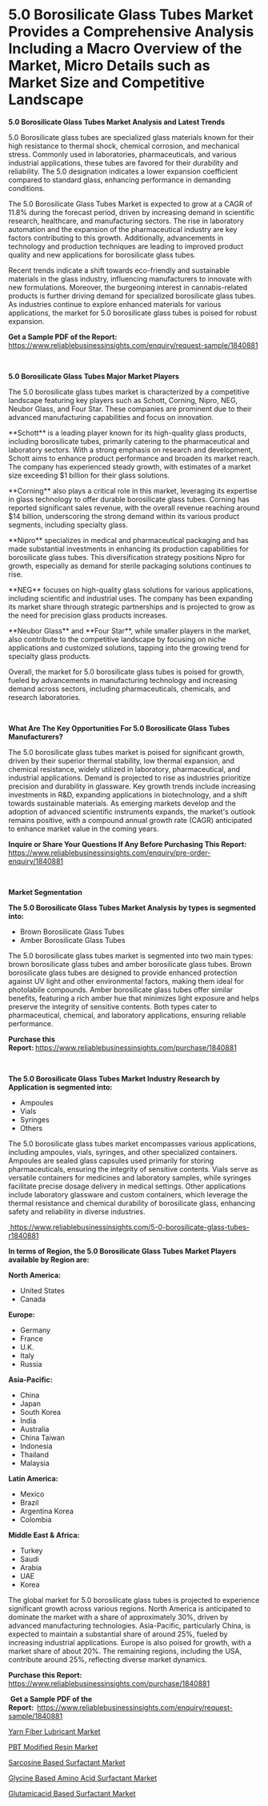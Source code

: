 <p><h1>5.0 Borosilicate Glass Tubes Market Provides a Comprehensive Analysis Including a Macro Overview of the Market, Micro Details such as Market Size and Competitive Landscape</h1></p><p><strong>5.0 Borosilicate Glass Tubes Market Analysis and Latest Trends</strong></p>
<p><p>5.0 Borosilicate glass tubes are specialized glass materials known for their high resistance to thermal shock, chemical corrosion, and mechanical stress. Commonly used in laboratories, pharmaceuticals, and various industrial applications, these tubes are favored for their durability and reliability. The 5.0 designation indicates a lower expansion coefficient compared to standard glass, enhancing performance in demanding conditions.</p><p>The 5.0 Borosilicate Glass Tubes Market is expected to grow at a CAGR of 11.8% during the forecast period, driven by increasing demand in scientific research, healthcare, and manufacturing sectors. The rise in laboratory automation and the expansion of the pharmaceutical industry are key factors contributing to this growth. Additionally, advancements in technology and production techniques are leading to improved product quality and new applications for borosilicate glass tubes.</p><p>Recent trends indicate a shift towards eco-friendly and sustainable materials in the glass industry, influencing manufacturers to innovate with new formulations. Moreover, the burgeoning interest in cannabis-related products is further driving demand for specialized borosilicate glass tubes. As industries continue to explore enhanced materials for various applications, the market for 5.0 borosilicate glass tubes is poised for robust expansion.</p></p>
<p><strong>Get a Sample PDF of the Report:&nbsp;</strong> <a href="https://www.reliablebusinessinsights.com/enquiry/request-sample/1840881?utm_campaign=75&utm_medium=2&utm_source=Github&utm_content=ia&utm_term=03022025&utm_id=50-borosilicate-glass-tubes">https://www.reliablebusinessinsights.com/enquiry/request-sample/1840881</a></p>
<p>&nbsp;</p>
<p><strong>5.0 Borosilicate Glass Tubes Major Market Players</strong></p>
<p><p>The 5.0 borosilicate glass tubes market is characterized by a competitive landscape featuring key players such as Schott, Corning, Nipro, NEG, Neubor Glass, and Four Star. These companies are prominent due to their advanced manufacturing capabilities and focus on innovation.</p><p>**Schott** is a leading player known for its high-quality glass products, including borosilicate tubes, primarily catering to the pharmaceutical and laboratory sectors. With a strong emphasis on research and development, Schott aims to enhance product performance and broaden its market reach. The company has experienced steady growth, with estimates of a market size exceeding $1 billion for their glass solutions.</p><p>**Corning** also plays a critical role in this market, leveraging its expertise in glass technology to offer durable borosilicate glass tubes. Corning has reported significant sales revenue, with the overall revenue reaching around $14 billion, underscoring the strong demand within its various product segments, including specialty glass.</p><p>**Nipro** specializes in medical and pharmaceutical packaging and has made substantial investments in enhancing its production capabilities for borosilicate glass tubes. This diversification strategy positions Nipro for growth, especially as demand for sterile packaging solutions continues to rise.</p><p>**NEG** focuses on high-quality glass solutions for various applications, including scientific and industrial uses. The company has been expanding its market share through strategic partnerships and is projected to grow as the need for precision glass products increases.</p><p>**Neubor Glass** and **Four Star**, while smaller players in the market, also contribute to the competitive landscape by focusing on niche applications and customized solutions, tapping into the growing trend for specialty glass products.</p><p>Overall, the market for 5.0 borosilicate glass tubes is poised for growth, fueled by advancements in manufacturing technology and increasing demand across sectors, including pharmaceuticals, chemicals, and research laboratories.</p></p>
<p>&nbsp;</p>
<p><strong>What Are The Key Opportunities For 5.0 Borosilicate Glass Tubes Manufacturers?</strong></p>
<p><p>The 5.0 borosilicate glass tubes market is poised for significant growth, driven by their superior thermal stability, low thermal expansion, and chemical resistance, widely utilized in laboratory, pharmaceutical, and industrial applications. Demand is projected to rise as industries prioritize precision and durability in glassware. Key growth trends include increasing investments in R&D, expanding applications in biotechnology, and a shift towards sustainable materials. As emerging markets develop and the adoption of advanced scientific instruments expands, the market's outlook remains positive, with a compound annual growth rate (CAGR) anticipated to enhance market value in the coming years.</p></p>
<p><strong>Inquire or Share Your Questions If Any Before Purchasing This Report:</strong> <a href="https://www.reliablebusinessinsights.com/enquiry/pre-order-enquiry/1840881?utm_campaign=75&utm_medium=2&utm_source=Github&utm_content=ia&utm_term=03022025&utm_id=50-borosilicate-glass-tubes">https://www.reliablebusinessinsights.com/enquiry/pre-order-enquiry/1840881</a></p>
<p>&nbsp;</p>
<p><strong>Market Segmentation</strong></p>
<p><strong>The 5.0 Borosilicate Glass Tubes Market Analysis by types is segmented into:</strong></p>
<p><ul><li>Brown Borosilicate Glass Tubes</li><li>Amber Borosilicate Glass Tubes</li></ul></p>
<p><p>The 5.0 borosilicate glass tubes market is segmented into two main types: brown borosilicate glass tubes and amber borosilicate glass tubes. Brown borosilicate glass tubes are designed to provide enhanced protection against UV light and other environmental factors, making them ideal for photolabile compounds. Amber borosilicate glass tubes offer similar benefits, featuring a rich amber hue that minimizes light exposure and helps preserve the integrity of sensitive contents. Both types cater to pharmaceutical, chemical, and laboratory applications, ensuring reliable performance.</p></p>
<p><strong>Purchase this Report:&nbsp;</strong><a href="https://www.reliablebusinessinsights.com/purchase/1840881?utm_campaign=75&utm_medium=2&utm_source=Github&utm_content=ia&utm_term=03022025&utm_id=50-borosilicate-glass-tubes">https://www.reliablebusinessinsights.com/purchase/1840881</a></p>
<p>&nbsp;</p>
<p><strong>The 5.0 Borosilicate Glass Tubes Market Industry Research by Application is segmented into:</strong></p>
<p><ul><li>Ampoules</li><li>Vials</li><li>Syringes</li><li>Others</li></ul></p>
<p><p>The 5.0 borosilicate glass tubes market encompasses various applications, including ampoules, vials, syringes, and other specialized containers. Ampoules are sealed glass capsules used primarily for storing pharmaceuticals, ensuring the integrity of sensitive contents. Vials serve as versatile containers for medicines and laboratory samples, while syringes facilitate precise dosage delivery in medical settings. Other applications include laboratory glassware and custom containers, which leverage the thermal resistance and chemical durability of borosilicate glass, enhancing safety and reliability in diverse industries.</p></p>
<p><a href="https://www.reliablebusinessinsights.com/5-0-borosilicate-glass-tubes-r1840881?utm_campaign=75&utm_medium=2&utm_source=Github&utm_content=ia&utm_term=03022025&utm_id=50-borosilicate-glass-tubes">&nbsp;https://www.reliablebusinessinsights.com/5-0-borosilicate-glass-tubes-r1840881</a></p>
<p><strong>In terms of Region, the 5.0 Borosilicate Glass Tubes Market Players available by Region are:</strong></p>
<p>
    <p> <strong> North America: </strong>
        <ul>
            <li>United States</li>
            <li>Canada</li>
        </ul>
        </p> 
    <p> <strong> Europe: </strong>
        <ul>
            <li>Germany</li>
            <li>France</li>
            <li>U.K.</li>
            <li>Italy</li>
            <li>Russia</li>
        </ul>
        </p> 
    <p> <strong> Asia-Pacific: </strong>
        <ul>
            <li>China</li>
            <li>Japan</li>
            <li>South Korea</li>
            <li>India</li>
            <li>Australia</li>
            <li>China Taiwan</li>
            <li>Indonesia</li>
            <li>Thailand</li>
            <li>Malaysia</li>
        </ul>
        </p> 
    <p> <strong> Latin America: </strong>
        <ul>
            <li>Mexico</li>
            <li>Brazil</li>
            <li>Argentina Korea</li>
            <li>Colombia</li>
        </ul>
        </p> 
    <p> <strong> Middle East & Africa: </strong>
        <ul>
            <li>Turkey</li>
            <li>Saudi</li>
            <li>Arabia</li>
            <li>UAE</li>
            <li>Korea</li>
        </ul>
    </p>
    </p>
<p><p>The global market for 5.0 borosilicate glass tubes is projected to experience significant growth across various regions. North America is anticipated to dominate the market with a share of approximately 30%, driven by advanced manufacturing technologies. Asia-Pacific, particularly China, is expected to maintain a substantial share of around 25%, fueled by increasing industrial applications. Europe is also poised for growth, with a market share of about 20%. The remaining regions, including the USA, contribute around 25%, reflecting diverse market dynamics.</p></p>
<p><strong>Purchase this Report: </strong><a href="https://www.reliablebusinessinsights.com/purchase/1840881?utm_campaign=75&utm_medium=2&utm_source=Github&utm_content=ia&utm_term=03022025&utm_id=50-borosilicate-glass-tubes">https://www.reliablebusinessinsights.com/purchase/1840881</a></p>
<p>&nbsp;<strong>Get a Sample PDF of the Report:&nbsp;&nbsp;</strong><a href="https://www.reliablebusinessinsights.com/enquiry/request-sample/1840881?utm_campaign=75&utm_medium=2&utm_source=Github&utm_content=ia&utm_term=03022025&utm_id=50-borosilicate-glass-tubes">https://www.reliablebusinessinsights.com/enquiry/request-sample/1840881</a></p>
<p><strong></strong></p>
<p><p><a href="https://github.com/vioarapoyil/Market-Research-Report-List-1/blob/main/yarn-fiber-lubricant-market.md?utm_campaign=75&utm_medium=2&utm_source=Github&utm_content=ia&utm_term=03022025&utm_id=50-borosilicate-glass-tubes">Yarn Fiber Lubricant Market</a></p><p><a href="https://github.com/viipposahko25/Market-Research-Report-List-1/blob/main/pbt-modified-resin-market.md?utm_campaign=75&utm_medium=2&utm_source=Github&utm_content=ia&utm_term=03022025&utm_id=50-borosilicate-glass-tubes">PBT Modified Resin Market</a></p><p><a href="https://github.com/salodipura00/Market-Research-Report-List-1/blob/main/sarcosine-based-surfactant-market.md?utm_campaign=75&utm_medium=2&utm_source=Github&utm_content=ia&utm_term=03022025&utm_id=50-borosilicate-glass-tubes">Sarcosine Based Surfactant Market</a></p><p><a href="https://github.com/howdlecirone/Market-Research-Report-List-1/blob/main/glycine-based-amino-acid-surfactant-market.md?utm_campaign=75&utm_medium=2&utm_source=Github&utm_content=ia&utm_term=03022025&utm_id=50-borosilicate-glass-tubes">Glycine Based Amino Acid Surfactant Market</a></p><p><a href="https://github.com/supicweg/Market-Research-Report-List-1/blob/main/glutamicacid-based-surfactant-market.md?utm_campaign=75&utm_medium=2&utm_source=Github&utm_content=ia&utm_term=03022025&utm_id=50-borosilicate-glass-tubes">Glutamicacid Based Surfactant Market</a></p></p>
